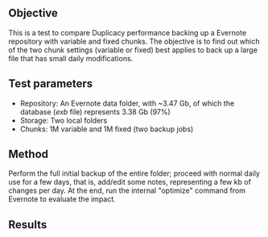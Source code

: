 ## Objective

This is a test to compare Duplicacy performance backing up a Evernote repository with variable and fixed chunks. The objective is to find out which of the two chunk settings (variable or fixed) best applies to back up a large file that has small daily modifications.

## Test parameters

* Repository: An Evernote data folder, with ~3.47 Gb, of which the database (*exb* file) represents 3.38 Gb (97%)
* Storage: Two local folders
* Chunks: 1M variable and 1M fixed (two backup jobs)

## Method

Perform the full initial backup of the entire folder; proceed with normal daily use for a few days, that is, add/edit some notes, representing a few kb of changes per day. At the end, run the internal "optimize" command from Evernote to evaluate the impact.

## Results

